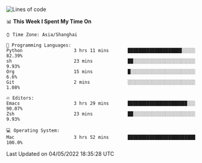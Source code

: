 <!--START_SECTION:waka-->
![Lines of code](https://img.shields.io/badge/From%20Hello%20World%20I%27ve%20Written-22%20Thousand%20lines%20of%20code-blue)

📊 **This Week I Spent My Time On** 

```text
⌚︎ Time Zone: Asia/Shanghai

💬 Programming Languages: 
Python                   3 hrs 11 mins       ████████████████████░░░░░   82.39% 
sh                       23 mins             ██░░░░░░░░░░░░░░░░░░░░░░░   9.93% 
Org                      15 mins             █░░░░░░░░░░░░░░░░░░░░░░░░   6.6% 
Git                      2 mins              ░░░░░░░░░░░░░░░░░░░░░░░░░   1.08%

🔥 Editors: 
Emacs                    3 hrs 29 mins       ██████████████████████░░░   90.07% 
Zsh                      23 mins             ██░░░░░░░░░░░░░░░░░░░░░░░   9.93%

💻 Operating System: 
Mac                      3 hrs 52 mins       █████████████████████████   100.0%

```


 Last Updated on 04/05/2022 18:35:28 UTC
<!--END_SECTION:waka-->
